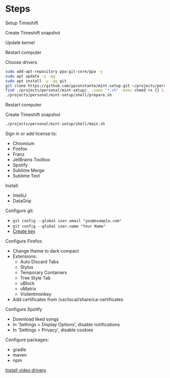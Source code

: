 # Steps

Setup Timeshift

Create Timeshift snapshot

Update kernel

Restart computer

Choose drivers

```sh
sudo add-apt-repository ppa:git-core/ppa -y
sudo apt update -y -qq
sudo apt install -y -qq git
git clone https://github.com/ypconstante/mint-setup.git ~/projects/personal/mint-setup
find ./projects/personal/mint-setup/. -name "*.sh" -exec chmod +x {} \;
./projects/personal/mint-setup/shell/prepare.sh
```

Restart computer

Create Timeshift snapshot

```sh
./projects/personal/mint-setup/shell/main.sh
```

Sign in or add license to:
- Chromium
- Firefox
- Franz
- JetBrains Toolbox
- Spotify
- Sublime Merge
- Sublime Text

Install:
- IntelliJ
- DataGrip


Configure git:
- `git config --global user.email "you@example.com"`
- `git config --global user.name "Your Name"`
- [Create key](https://github.com/ypconstante/mint-setup/wiki#create-ssh-key)

Configure Firefox:
- Change theme to dark compact
- Extensions:
    - Auto Discard Tabs
    - Stylus
    - Temporary Containers
    - Tree Style Tab
    - uBlock
    - uMatrix
    - Violentmonkey
- Add certificates from /usr/local/share/ca-certificates

Configure Spotify
- Download liked songs
- In 'Settings > Display Options', disable notifications
- In 'Settings > Privacy', disable cookies

Configure packages:
- gradle
- maven
- npm

[Install video drivers](https://github.com/lutris/docs/blob/master/InstallingDrivers.md)
